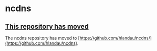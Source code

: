 ncdns
=====

## [This repository has moved](https://github.com/hlandau/ncdns)

The ncdns repository has moved to [https://github.com/hlandau/ncdns/](https://github.com/hlandau/ncdns).
